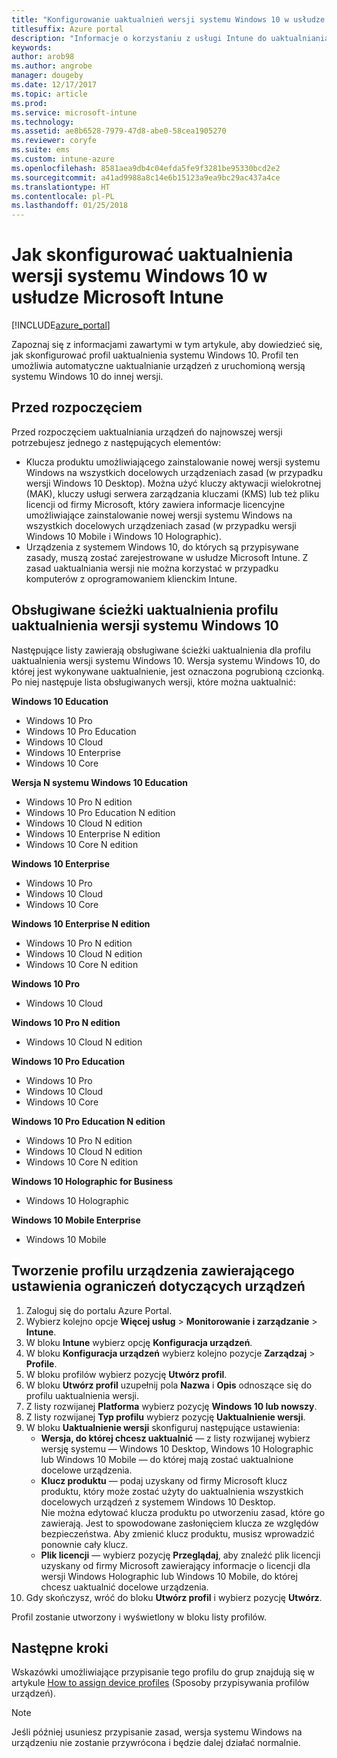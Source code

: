 ```yaml
---
title: "Konfigurowanie uaktualnień wersji systemu Windows 10 w usłudze Intune"
titlesuffix: Azure portal
description: "Informacje o korzystaniu z usługi Intune do uaktualniania zarządzanych urządzeń z systemem Windows 10 do innych wersji."
keywords: 
author: arob98
ms.author: angrobe
manager: dougeby
ms.date: 12/17/2017
ms.topic: article
ms.prod: 
ms.service: microsoft-intune
ms.technology: 
ms.assetid: ae8b6528-7979-47d8-abe0-58cea1905270
ms.reviewer: coryfe
ms.suite: ems
ms.custom: intune-azure
ms.openlocfilehash: 8581aea9db4c04efda5fe9f3281be95330bcd2e2
ms.sourcegitcommit: a41ad9988a8c14e6b15123a9ea9bc29ac437a4ce
ms.translationtype: HT
ms.contentlocale: pl-PL
ms.lasthandoff: 01/25/2018
---
```

# <a name="how-to-configure-windows-10-edition-upgrades-in-microsoft-intune"></a>Jak skonfigurować uaktualnienia wersji systemu Windows 10 w usłudze Microsoft Intune
[!INCLUDE[azure_portal](./includes/azure_portal.md)]

Zapoznaj się z informacjami zawartymi w tym artykule, aby dowiedzieć się, jak skonfigurować profil uaktualnienia systemu Windows 10. Profil ten umożliwia automatyczne uaktualnianie urządzeń z uruchomioną wersją systemu Windows 10 do innej wersji. 

## <a name="before-you-start"></a>Przed rozpoczęciem
Przed rozpoczęciem uaktualniania urządzeń do najnowszej wersji potrzebujesz jednego z następujących elementów:

- Klucza produktu umożliwiającego zainstalowanie nowej wersji systemu Windows na wszystkich docelowych urządzeniach zasad (w przypadku wersji Windows 10 Desktop). Można użyć kluczy aktywacji wielokrotnej (MAK), kluczy usługi serwera zarządzania kluczami (KMS) lub też pliku licencji od firmy Microsoft, który zawiera informacje licencyjne umożliwiające zainstalowanie nowej wersji systemu Windows na wszystkich docelowych urządzeniach zasad (w przypadku wersji Windows 10 Mobile i Windows 10 Holographic).
- Urządzenia z systemem Windows 10, do których są przypisywane zasady, muszą zostać zarejestrowane w usłudze Microsoft Intune. Z zasad uaktualniania wersji nie można korzystać w przypadku komputerów z oprogramowaniem klienckim Intune.

## <a name="supported-upgrade-paths-for-the-windows-10-edition-upgrade-profile"></a>Obsługiwane ścieżki uaktualnienia profilu uaktualnienia wersji systemu Windows 10
Następujące listy zawierają obsługiwane ścieżki uaktualnienia dla profilu uaktualnienia wersji systemu Windows 10. Wersja systemu Windows 10, do której jest wykonywane uaktualnienie, jest oznaczona pogrubioną czcionką. Po niej następuje lista obsługiwanych wersji, które można uaktualnić:

**Windows 10 Education**
- Windows 10 Pro
- Windows 10 Pro Education
- Windows 10 Cloud
- Windows 10 Enterprise
- Windows 10 Core
    
**Wersja N systemu Windows 10 Education**    
- Windows 10 Pro N edition
- Windows 10 Pro Education N edition
- Windows 10 Cloud N edition
- Windows 10 Enterprise N edition
- Windows 10 Core N edition
    
**Windows 10 Enterprise**
- Windows 10 Pro
- Windows 10 Cloud
- Windows 10 Core
    
**Windows 10 Enterprise N edition**
- Windows 10 Pro N edition
- Windows 10 Cloud N edition
- Windows 10 Core N edition
    
**Windows 10 Pro**
- Windows 10 Cloud
    
**Windows 10 Pro N edition**
- Windows 10 Cloud N edition
    
**Windows 10 Pro Education**
- Windows 10 Pro
- Windows 10 Cloud
- Windows 10 Core
    
**Windows 10 Pro Education N edition**
- Windows 10 Pro N edition
- Windows 10 Cloud N edition
- Windows 10 Core N edition

**Windows 10 Holographic for Business**
- Windows 10 Holographic

**Windows 10 Mobile Enterprise**
- Windows 10 Mobile

<!--The following table provides information about the supported upgrade paths for Windows 10 editions in this policy:

![supported](./media/check_grn.png)  (X) = not supported    
![unsupported](./media/x_blk.png)    (green checkmark) = supported    

|Upgrade from edition\Upgrade to edition|Education|Education N|Pro Education|Pro Education N|Enterprise|Enterprise N|Professional|Professional N|Mobile Enterprise|Holographic for Business|
|--------|--------|--------|--------|--------|--------|--------|--------|--------|--------|--------|--------|
|Pro|![supported](./media/check_grn.png)|![unsupported](./media/x_blk.png)|![supported](./media/check_grn.png)|![unsupported](./media/x_blk.png)|![supported](./media/check_grn.png)|![unsupported](./media/x_blk.png)|![unsupported](./media/x_blk.png)|![unsupported](./media/x_blk.png)|![unsupported](./media/x_blk.png)|![unsupported](./media/x_blk.png)|
|Pro N|![unsupported](./media/x_blk.png)|![supported](./media/check_grn.png)|![unsupported](./media/x_blk.png)|![supported](./media/check_grn.png)|![unsupported](./media/x_blk.png)|![supported](./media/check_grn.png)|![unsupported](./media/x_blk.png)|![unsupported](./media/x_blk.png)|![unsupported](./media/x_blk.png)|![unsupported](./media/x_blk.png)|
|Pro Education|![supported](./media/check_grn.png)|![unsupported](./media/x_blk.png)|![unsupported](./media/x_blk.png)|![unsupported](./media/x_blk.png)|![unsupported](./media/x_blk.png)|![unsupported](./media/x_blk.png)|![unsupported](./media/x_blk.png)|![unsupported](./media/x_blk.png)|![unsupported](./media/x_blk.png)|![unsupported](./media/x_blk.png)|
|Pro Education N|![unsupported](./media/x_blk.png)|![supported](./media/check_grn.png)|![unsupported](./media/x_blk.png)|![unsupported](./media/x_blk.png)|![unsupported](./media/x_blk.png)|![unsupported](./media/x_blk.png)|![unsupported](./media/x_blk.png)|![unsupported](./media/x_blk.png)|![unsupported](./media/x_blk.png)|![unsupported](./media/x_blk.png)|
|Cloud|![supported](./media/check_grn.png)|![unsupported](./media/x_blk.png)|![supported](./media/check_grn.png)|![unsupported](./media/x_blk.png)|![supported](./media/check_grn.png)|![unsupported](./media/x_blk.png)|![supported](./media/check_grn.png)|![unsupported](./media/x_blk.png)|![unsupported](./media/x_blk.png)|![unsupported](./media/x_blk.png)|
|Cloud N|![unsupported](./media/x_blk.png)|![supported](./media/check_grn.png)|![unsupported](./media/x_blk.png)|![supported](./media/check_grn.png)|![unsupported](./media/x_blk.png)|![supported](./media/check_grn.png)|![unsupported](./media/x_blk.png)|![supported](./media/check_grn.png)|![unsupported](./media/x_blk.png)|![unsupported](./media/x_blk.png)|
|Enterprise|![supported](./media/check_grn.png)|![unsupported](./media/x_blk.png)|![unsupported](./media/x_blk.png)|![unsupported](./media/x_blk.png)|![unsupported](./media/x_blk.png)|![unsupported](./media/x_blk.png)|![unsupported](./media/x_blk.png)|![unsupported](./media/x_blk.png)|![unsupported](./media/x_blk.png)|![unsupported](./media/x_blk.png)|
|Enterprise N|![unsupported](./media/x_blk.png)|![supported](./media/check_grn.png)|![unsupported](./media/x_blk.png)|![unsupported](./media/x_blk.png)|![unsupported](./media/x_blk.png)|![unsupported](./media/x_blk.png)|![unsupported](./media/x_blk.png)|![unsupported](./media/x_blk.png)|![unsupported](./media/x_blk.png)|![unsupported](./media/x_blk.png)|
|Core|![supported](./media/check_grn.png)|![unsupported](./media/x_blk.png)|![supported](./media/check_grn.png)|![unsupported](./media/x_blk.png)|![unsupported](./media/x_blk.png)|![unsupported](./media/x_blk.png)   |![unsupported](./media/x_blk.png)|![unsupported](./media/x_blk.png)|![unsupported](./media/x_blk.png)|![unsupported](./media/x_blk.png)|
|Core N|![unsupported](./media/x_blk.png)|![supported](./media/check_grn.png)|![unsupported](./media/x_blk.png)|![supported](./media/check_grn.png)|![unsupported](./media/x_blk.png)|![unsupported](./media/x_blk.png)|![unsupported](./media/x_blk.png)|![unsupported](./media/x_blk.png)|![unsupported](./media/x_blk.png)|![unsupported](./media/x_blk.png)|
|Mobile|![unsupported](./media/x_blk.png)|![unsupported](./media/x_blk.png)|![unsupported](./media/x_blk.png)|![unsupported](./media/x_blk.png)|![unsupported](./media/x_blk.png)|![unsupported](./media/x_blk.png)|![unsupported](./media/x_blk.png)|![unsupported](./media/x_blk.png)|![supported](./media/check_grn.png)|![unsupported](./media/x_blk.png)|
|Holographic|![unsupported](./media/x_blk.png)|![unsupported](./media/x_blk.png)|![unsupported](./media/x_blk.png)|![unsupported](./media/x_blk.png)|![unsupported](./media/x_blk.png)|![unsupported](./media/x_blk.png)|![unsupported](./media/x_blk.png)|![unsupported](./media/x_blk.png)|![unsupported](./media/x_blk.png)|![supported](./media/check_grn.png) -->

## <a name="create-a-device-profile-containing-device-restriction-settings"></a>Tworzenie profilu urządzenia zawierającego ustawienia ograniczeń dotyczących urządzeń
1. Zaloguj się do portalu Azure Portal.
2. Wybierz kolejno opcje **Więcej usług** > **Monitorowanie i zarządzanie** > **Intune**.
3. W bloku **Intune** wybierz opcję **Konfiguracja urządzeń**.
2. W bloku **Konfiguracja urządzeń** wybierz kolejno pozycje **Zarządzaj** > **Profile**.
3. W bloku profilów wybierz pozycję **Utwórz profil**.
4. W bloku **Utwórz profil** uzupełnij pola **Nazwa** i **Opis** odnoszące się do profilu uaktualnienia wersji.
5. Z listy rozwijanej **Platforma** wybierz pozycję **Windows 10 lub nowszy**.
6. Z listy rozwijanej **Typ profilu** wybierz pozycję **Uaktualnienie wersji**.
7. W bloku **Uaktualnienie wersji** skonfiguruj następujące ustawienia:
    - **Wersja, do której chcesz uaktualnić** — z listy rozwijanej wybierz wersję systemu — Windows 10 Desktop, Windows 10 Holographic lub Windows 10 Mobile — do której mają zostać uaktualnione docelowe urządzenia.
    - **Klucz produktu** — podaj uzyskany od firmy Microsoft klucz produktu, który może zostać użyty do uaktualnienia wszystkich docelowych urządzeń z systemem Windows 10 Desktop.<br>Nie można edytować klucza produktu po utworzeniu zasad, które go zawierają. Jest to spowodowane zasłonięciem klucza ze względów bezpieczeństwa. Aby zmienić klucz produktu, musisz wprowadzić ponownie cały klucz.
    - **Plik licencji** — wybierz pozycję **Przeglądaj**, aby znaleźć plik licencji uzyskany od firmy Microsoft zawierający informacje o licencji dla wersji Windows Holographic lub Windows 10 Mobile, do której chcesz uaktualnić docelowe urządzenia.
8. Gdy skończysz, wróć do bloku **Utwórz profil** i wybierz pozycję **Utwórz**.

Profil zostanie utworzony i wyświetlony w bloku listy profilów.

## <a name="next-steps"></a>Następne kroki

Wskazówki umożliwiające przypisanie tego profilu do grup znajdują się w artykule [How to assign device profiles](device-profile-assign.md) (Sposoby przypisywania profilów urządzeń).

>[!NOTE]
>Jeśli później usuniesz przypisanie zasad, wersja systemu Windows na urządzeniu nie zostanie przywrócona i będzie dalej działać normalnie.

